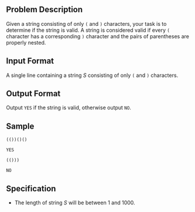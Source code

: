 ## Problem Description

Given a string consisting of only `(` and `)` characters, your task is to determine if the string is valid. A string is considered valid if every `(` character has a corresponding `)` character and the pairs of parentheses are properly nested.

## Input Format

A single line containing a string $S$ consisting of only `(` and `)` characters.

## Output Format

Output `YES` if the string is valid, otherwise output `NO`.

## Sample

```input1
(())()()
```

```output1
YES
```

```input2
(()))
```

```output2
NO
```

## Specification
- The length of string $S$ will be between $1$ and $1000$.
